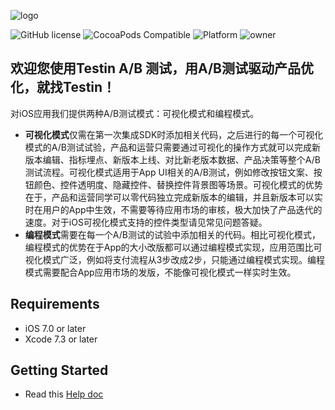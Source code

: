 ![logo](https://timgsa.baidu.com/timg?image&quality=80&size=b9999_10000&sec=1491757674584&di=18f1a244f0c4235a85f22c13a8bad261&imgtype=0&src=http%3A%2F%2Fcdn.huodongxing.com%2Ffile%2F20150420%2F11822B573E4AF11B2FB748630CB3D56366%2F30251999772063521.png)

![GitHub license](https://img.shields.io/badge/build-passing-brightgreen.svg)
![CocoaPods Compatible](https://img.shields.io/badge/pod-v4.0.5-blue.svg)
![Platform](https://img.shields.io/badge/platform-ios-lightgrey.svg)
![owner](https://img.shields.io/badge/owner-Testin-green.svg)

## 欢迎您使用Testin A/B 测试，用A/B测试驱动产品优化，就找Testin！
对iOS应用我们提供两种A/B测试模式：可视化模式和编程模式。

- **可视化模式**仅需在第一次集成SDK时添加相关代码，之后进行的每一个可视化模式的A/B测试试验，产品和运营只需要通过可视化的操作方式就可以完成新版本编辑、指标埋点、新版本上线、对比新老版本数据、产品决策等整个A/B测试流程。可视化模式适用于App UI相关的A/B测试，例如修改按钮文案、按钮颜色、控件透明度、隐藏控件、替换控件背景图等场景。可视化模式的优势在于，产品和运营同学可以零代码独立完成新版本的编辑，并且新版本可以实时在用户的App中生效，不需要等待应用市场的审核，极大加快了产品迭代的速度。对于iOS可视化模式支持的控件类型请见常见问题答疑。
- **编程模式**需要在每一个A/B测试的试验中添加相关的代码。相比可视化模式，编程模式的优势在于App的大小改版都可以通过编程模式实现，应用范围比可视化模式广泛，例如将支付流程从3步改成2步，只能通过编程模式实现。编程模式需要配合App应用市场的发版，不能像可视化模式一样实时生效。

## Requirements
- iOS 7.0 or later
- Xcode 7.3 or later

## Getting Started
- Read this [Help doc](http://ab.testin.cn/docs/)
